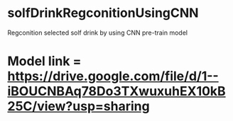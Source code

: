 # solfDrinkRegconitionUsingCNN
Regconition selected solf drink by using CNN pre-train model
# Model link = https://drive.google.com/file/d/1--iBOUCNBAq78Do3TXwuxuhEX10kB25C/view?usp=sharing
